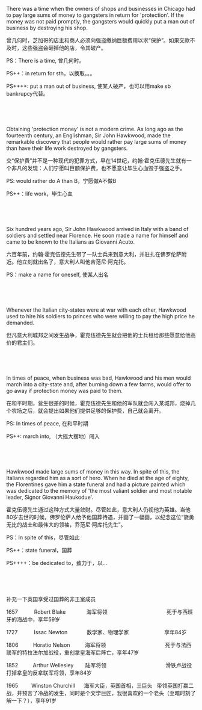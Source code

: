 There was a time when the owners of shops and businesses in Chicago had to pay large sums of money to gangsters in return for 'protection'. If the money was not paid promptly, the gangsters would quickly put a man out of business by destroying his shop.

曾几何时，芝加哥的店主和商人必须向强盗缴纳巨额费用以求“保护”。如果交款不及时，这些强盗会砸掉他的店，令其破产。

PS：There is a time, 曾几何时。

PS++：in return for sth，以换取。。。

PS++++: put a man out of business, 使某人破产，也可以用make sb bankrupcy代替。

    

    

Obtaining 'protection money' is not a modern crime. As long ago as the fourteenth century, an Englishman, Sir John Hawkwood, made the remarkable discovery that people would rather pay large sums of money than have their life work destroyed by gangsters.

交“保护费”并不是一种现代的犯罪方式，早在14世纪，约翰·霍克伍德先生就有一个非凡的发现：人们宁愿叫巨额保护费，也不愿意让毕生心血毁于强盗之手。

PS: would rather do A than B，宁愿做A不做B

PS++：life work，毕生心血

    

    

Six hundred years ago, Sir John Hawkwood arrived in Italy with a band of soldiers and settled near Florence. He soon made a name for himself and came to be known to the Italians as Giovanni Acuto.

六百年前，约翰·霍克伍德先生带了一队士兵来到意大利，并驻扎在佛罗伦萨附近。他立刻就出名了，意大利人叫他吉范尼·阿克托。

PS：make a name for oneself, 使某人出名

    

    

Whenever the Italian city-states were at war with each other, Hawkwood used to hire his soldiers to princes who were willing to pay the high price he demanded.

但凡意大利城邦之间发生战争，霍克伍德先生就会把他的士兵租给那些愿意给他高价的君主们。

    

    

In times of peace, when business was bad, Hawkwood and his men would march into a city-state and, after burning down a few farms, would offer to go away if protection money was paid to them.

在和平时期，营生很差的时候，霍克伍德先生和他的军队就会闯入某城邦，烧掉几个农场之后，就会提出如果他们提供足够的保护费，自己就会离开。

PS: In times of peace, 在和平时期

PS++: march into, （大摇大摆地）闯入

    

    

Hawkwood made large sums of money in this way. In spite of this, the Italians regarded him as a sort of hero. When he died at the age of eighty, the Florentines gave him a state funeral and had a picture painted which was dedicated to the memory of 'the most valiant soldier and most notable leader, Signor Giovanni Haukodue'.

霍克伍德先生通过这种方式大量敛财。尽管如此，意大利人仍视他为英雄。当他80岁去世的时候，佛罗伦萨人给予他国葬待遇，并画了一幅画，以纪念这位“骁勇无比的战士和最伟大的领袖，乔范尼·阿库托先生”。

PS：In spite of this，尽管如此

PS++：state funeral，国葬

PS++++：be dedicated to，致力于，以...



    

    



补充一下英国享受过国葬的非王室成员

1657           Robert Blake              海军将领                                        死于与西班牙的海战中，享年59岁

1727           Issac Newton             数学家、物理学家                        享年84岁

1806          Horatio Nelson          海军将领                                        死于与法西联军的特拉法尔加战役，重创拿皇海军后阵亡，享年47岁

1852          Arthur Wellesley        陆军将领                                        滑铁卢战役打掉拿皇的反拿联军将领，享年84岁 

1965         Winston Churchill      海军大臣，英国首相，三巨头   带领英国打赢二战，并预言了冷战的发生，同时是个文学巨匠，我很喜欢的一个老头（至暗时刻了解一下？），享年91岁
